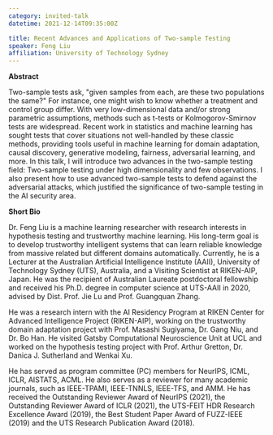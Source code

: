 ```yaml
---
category: invited-talk
datetime: 2021-12-14T09:35:00Z

title: Recent Advances and Applications of Two-sample Testing
speaker: Feng Liu
affiliation: University of Technology Sydney
---
```


**Abstract**

Two-sample tests ask, "given samples from each, are these two populations the same?" For instance, one might wish to know whether a treatment and control group differ. With very low-dimensional data and/or strong parametric assumptions, methods such as t-tests or Kolmogorov-Smirnov tests are widespread. Recent work in statistics and machine learning has sought tests that cover situations not well-handled by these classic methods, providing tools useful in machine learning for domain adaptation, causal discovery, generative modeling, fairness, adversarial learning, and more. In this talk, I will introduce two advances in the two-sample testing field: Two-sample testing under high dimensionality and few observations. I also present how to use advanced two-sample tests to defend against the adversarial attacks, which justified the significance of two-sample testing in the AI security area.

**Short Bio**

Dr. Feng Liu is a machine learning researcher with research interests in hypothesis testing and trustworthy machine learning. His long-term goal is to develop trustworthy intelligent systems that can learn reliable knowledge from massive related but different domains automatically. Currently, he is a Lecturer at the Australian Artificial Intelligence Institute (AAII), University of Technology Sydney (UTS), Australia, and  a Visiting Scientist at RIKEN-AIP, Japan. He was the recipient of Australian Laureate postdoctoral fellowship and received his Ph.D. degree in computer science at UTS-AAII in 2020, advised by Dist. Prof. Jie Lu and Prof. Guangquan Zhang.

He was a research intern with the AI Residency Program at RIKEN Center for Advanced Intelligence Project (RIKEN-AIP), working on the trustworthy domain adaptation project with Prof. Masashi Sugiyama, Dr. Gang Niu, and Dr. Bo Han. He visited Gatsby Computational Neuroscience Unit at UCL and worked on the hypothesis testing project with Prof. Arthur Gretton, Dr. Danica J. Sutherland and Wenkai Xu.

He has served as program committee (PC) members for NeurIPS, ICML, ICLR, AISTATS, ACML. He also serves as a reviewer for many academic journals, such as IEEE-TPAMI, IEEE-TNNLS, IEEE-TFS, and AMM. He has received the Outstanding Reviewer Award of NeurIPS (2021), the Outstanding Reviewer Award of ICLR (2021), the UTS-FEIT HDR Research Excellence Award (2019), the Best Student Paper Award of FUZZ-IEEE (2019) and the UTS Research Publication Award (2018).
